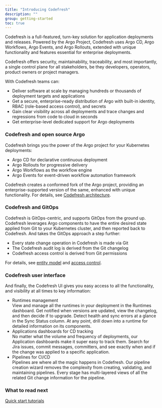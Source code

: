 ```yaml
---
title: "Introducing Codefresh"
description: ""
group: getting-started
toc: true
---
```


Codefresh is a full-featured, turn-key solution for application deployments and releases. Powered by the Argo Project, Codefresh uses Argo CD, Argo Workflows, Argo Events, and Argo Rollouts, extended with unique functionality and features essential for enterprise deployments.  

Codefresh offers security, maintainability, traceability, and most importantly, a single control plane for all stakeholders, be they developers, operators, product owners or project managers.
 
With Codefresh teams can:
 
* Deliver software at scale by managing hundreds or thousands of deployment targets and applications
* Get a secure, enterprise-ready distribution of Argo with built-in identity, RBAC (role-based access control), and secrets
* Gain clear visibility across all deployments and trace changes and regressions from code to cloud in seconds
* Get enterprise-level dedicated support for Argo deployments
 
### Codefresh and open source Argo
Codefresh brings you the power of the Argo project for your Kubernetes deployments:  

* Argo CD for declarative continuous deployment 
* Argo Rollouts for progressive delivery 
* Argo Workflows as the workflow engine 
* Argo Events for event-driven workflow automation framework

Codefresh creates a conformed fork of the Argo project, providing an enterprise-supported version of the same, enhanced with unique functionality.
For details, see [Codefresh architecture]({{site.baseurl}}/docs/getting-started/architecture).

 
### Codefresh and GitOps
Codefresh is GitOps-centric, and supports GitOps from the ground up. Codefresh leverages Argo components to have the entire desired state applied from Git to your Kubernetes cluster, and then reported back to Codefresh.  And takes the GitOps approach a step further:  

* Every state change operation in Codefresh is made via Git  
* The Codefresh audit log is derived from the Git changelog  
* Codefresh access control is derived from Git permissions  

For details, see [entity model]({{site.baseurl}}/docs/getting-started/entity-model) and [access control]({{site.baseurl}}/docs/administration/access-control).
 
### Codefresh user interface
And finally, the Codefresh UI gives you easy access to all the functionality, and visibility at all times to key information:  

* Runtimes management  
  View and manage all the runtimes in your deployment in the Runtimes dashboard. Get notified when versions are updated, view the changelog, and then decide if to upgrade. Detect health and sync errors at a glance in the Sync Status column. At any point, drill down into a runtime for detailed information on its components.
* Applications dashboards for CD tracking  
  No matter what the volume and frequency of deployments, our Application dashboards make it super easy to track them. Search for Jira issues, commit messages, committers, and see exactly when and if the change was applied to a specific application. 
* Pipelines for CI/CD  
  Pipelines are where all the magic happens in Codefresh. Our pipeline creation wizard removes the complexity from creating, validating, and maintaining pipelines. Every stage has multi-layered views of all the related Git change information for the pipeline.  

### What to read next
[Quick start tutorials]({{site.baseurl}}/docs/getting-started/quick-start)